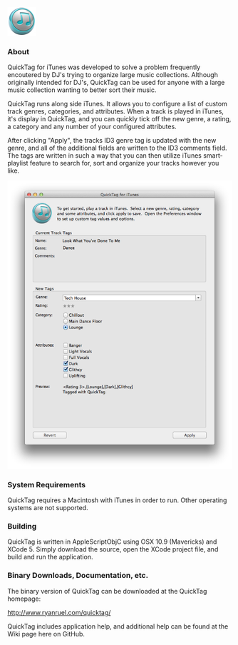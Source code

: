 ![QuickTag](/Images/icon.png)

### About
QuickTag for iTunes was developed to solve a problem frequently encoutered by DJ's trying to organize large music collections.  Although originally intended for DJ's, QuickTag can be used for anyone with a large music collection wanting to better sort their music.

QuickTag runs along side iTunes.  It allows you to configure a list of custom track genres, categories, and attributes.  When a track is played in iTunes, it's display in QuickTag, and you can quickly tick off the new genre, a rating, a category and any number of your configured attributes.  

After clicking "Apply", the tracks ID3 genre tag is updated with the new genre, and all of the additional fields are written to the ID3 comments field.  The tags are written in such a way that you can then utilize iTunes smart-playlist feature to search for, sort and organize your tracks however you like.

![Alt text](/Images/mainwindow_full.png "QuickTag Main Window")

### System Requirements
QuickTag requires a Macintosh with iTunes in order to run.  Other operating systems are not supported.

### Building
QuickTag is written in AppleScriptObjC using OSX 10.9 (Mavericks) and XCode 5. Simply download the source, open the XCode project file, and build and run the application.

### Binary Downloads, Documentation, etc.
The binary version of QuickTag can be downloaded at the QuickTag homepage:

http://www.ryanruel.com/quicktag/

QuickTag includes application help, and additional help can be found at the Wiki page here on GitHub.
